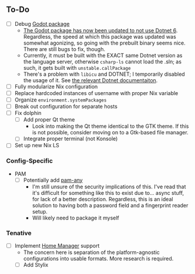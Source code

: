 ## To-Do
- [ ] Debug [Godot package](./modules/godot/godot-mono.nix)
    - [The Godot package has now been updated to not use Dotnet 6](https://github.com/NixOS/nixpkgs/blob/nixos-unstable/pkgs/development/tools/godot/common.nix). Regardless, the speed at which this package was updated was somewhat agonizing, so going with the prebuilt binary seems nice. There are still bugs to fix, though.
    - Currently, it must be built with the EXACT same Dotnet version as the language server, otherwise `csharp-ls` cannot load the .sln; as such, it gets built with `unstable.callPackage` 
    - There's a problem with `libicu` and DOTNET; I temporarily disabled the usage of it. See [the relevant Dotnet documentaiton](https://learn.microsoft.com/en-us/dotnet/core/extensions/globalization-icu).
- [ ] Fully modularize Nix configuration
- [ ] Replace hardcoded instances of username with proper Nix variable
- [ ] Organize `environment.systemPackages`
- [ ] Break out configuration for separate hosts
- [ ] Fix dolphin
    - [ ] Add proper Qt theme
        - Look into making the Qt theme identical to the GTK theme. If this is not possible, consider moving on to a Gtk-based file manager.
    - [ ] Integrate proper terminal (not Konsole)
- [ ] Set up new Nix LS
### Config-Specific
- PAM
    - [ ] Potentially add [pam-any](https://github.com/ChocolateLoverRaj/pam-any)
        - I'm still unsure of the security implications of this. I've read that it's difficult for something like this to exist due to... async stuff, for lack of a better description. Regardless, this is an ideal solution to having both a password field and a fingerprint reader setup.
        - Will likely need to package it myself
### Tenative
- [ ] Implement [Home Manager](https://github.com/nix-community/home-manager) support
    - The concern here is separation of the platform-agnostic configurations into usable formats. More research is required.
    - [ ] Add Stylix
